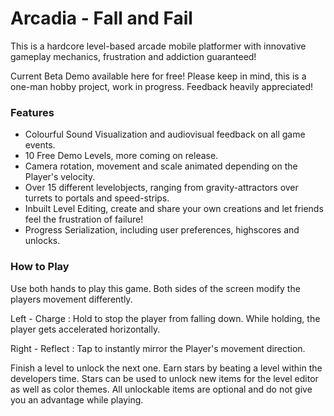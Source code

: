
# Arcadia - Fall and Fail
This is a hardcore level-based arcade mobile platformer with innovative gameplay mechanics, frustration and addiction guaranteed!

Current Beta Demo available here for free! 
Please keep in mind, this is a one-man hobby project, work in progress. Feedback heavily appreciated!

### Features
* Colourful Sound Visualization and audiovisual feedback on all game events.
* 10 Free Demo Levels, more coming on release.
* Camera rotation, movement and scale animated depending on the Player's velocity.
* Over 15 different levelobjects, ranging from gravity-attractors over turrets to portals and speed-strips.
* Inbuilt Level Editing, create and share your own creations and let friends feel the frustration of failure!
* Progress Serialization, including user preferences, highscores and unlocks.

### How to Play
Use both hands to play this game.
Both sides of the screen modify the players movement differently.

Left - Charge
: Hold to stop the player from falling down. While holding, the player gets accelerated horizontally.

Right - Reflect
: Tap to instantly mirror the Player's movement direction.

Finish a level to unlock the next one. 
Earn stars by beating a level within the developers time. 
Stars can be used to unlock new items for the level editor as well as color themes.
All unlockable items are optional and do not give you an advantage while playing.